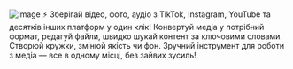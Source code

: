 ![image](https://github.com/user-attachments/assets/9b367667-e462-47c5-a32b-8f01369f9018)
⚡️ Зберігай відео, фото, аудіо з TikTok, Instagram, YouTube та десятків інших платформ у один клік! Конвертуй медіа у потрібний формат, редагуй файли, швидко шукай контент за ключовими словами. Створюй кружки, змінюй якість чи фон. Зручний інструмент для роботи з медіа — все в одному місці, без зайвих зусиль!
